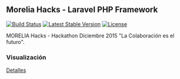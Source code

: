 ## Morelia Hacks - Laravel PHP Framework

[![Build Status](https://travis-ci.org/laravel/framework.svg)](https://travis-ci.org/laravel/framework)
[![Latest Stable Version](https://poser.pugx.org/laravel/framework/v/stable.svg)](https://packagist.org/packages/laravel/framework)
[![License](https://poser.pugx.org/laravel/framework/license.svg)](https://packagist.org/packages/laravel/framework)

MORELIA Hacks - Hackathon Diciembre 2015 "La Colaboración es el futuro".

### Visualización

[Detalles](http://api.moreliahacks.org/)